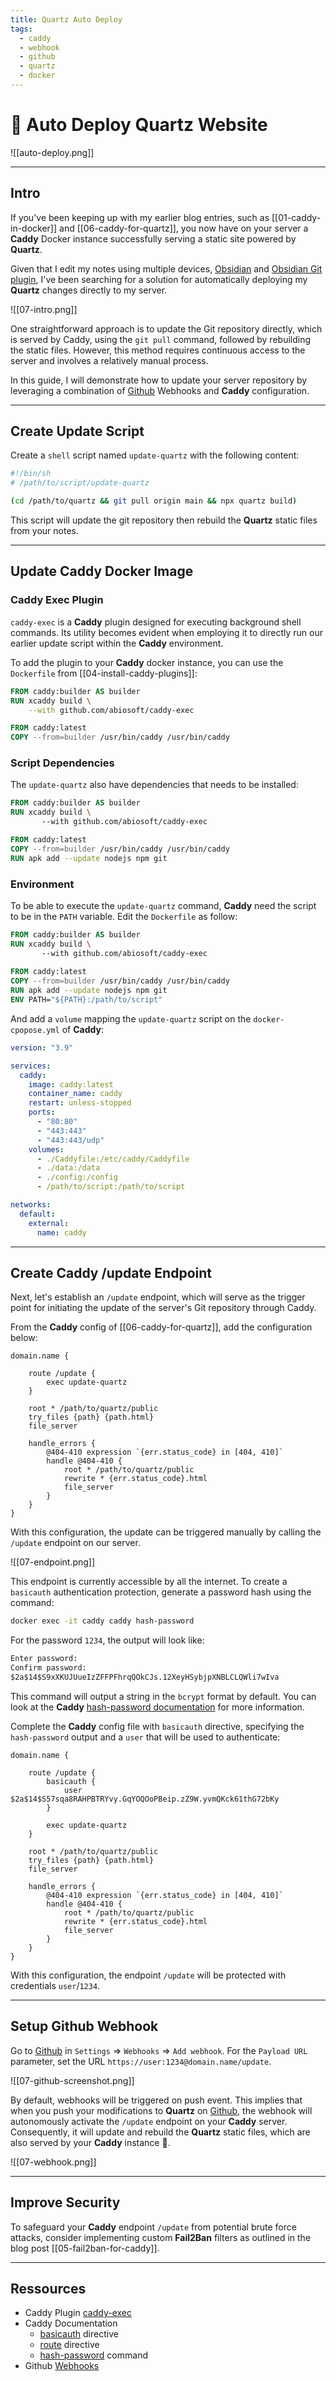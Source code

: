 ```yaml
---
title: Quartz Auto Deploy
tags:
  - caddy
  - webhook
  - github
  - quartz
  - docker
---
```


# 🚀 Auto Deploy Quartz Website

![[auto-deploy.png]]

---

## Intro

If you've been keeping up with my earlier blog entries, such as [[01-caddy-in-docker]] and [[06-caddy-for-quartz]], you now have on your server a **Caddy** Docker instance successfully serving a static site powered by **Quartz**.

Given that I edit my notes using multiple devices, [Obsidian](https://obsidian.md) and [Obsidian Git plugin](https://github.com/denolehov/obsidian-git), I've been searching for a solution for automatically deploying my **Quartz** changes directly to my server.

![[07-intro.png]]

One straightforward approach is to update the Git repository directly, which is served by Caddy, using the `git pull` command, followed by rebuilding the static files. However, this method requires continuous access to the server and involves a relatively manual process.

In this guide, I will demonstrate how to update your server repository by leveraging a combination of [Github](https://github.com) Webhooks and **Caddy** configuration.

---

## Create Update Script

Create a `shell` script named `update-quartz` with the following content:

```bash
#!/bin/sh
# /path/to/script/update-quartz

(cd /path/to/quartz && git pull origin main && npx quartz build)
```

This script will update the git repository then rebuild the **Quartz** static files from your notes.

---

## Update Caddy Docker Image

### Caddy Exec Plugin

`caddy-exec` is a **Caddy** plugin designed for executing background shell commands. Its utility becomes evident when employing it to directly run our earlier update script within the **Caddy** environment.

To add the plugin to your **Caddy** docker instance, you can use the `Dockerfile` from [[04-install-caddy-plugins]]:

```dockerfile {2-3}
FROM caddy:builder AS builder
RUN xcaddy build \
	--with github.com/abiosoft/caddy-exec

FROM caddy:latest
COPY --from=builder /usr/bin/caddy /usr/bin/caddy
```

### Script Dependencies

The `update-quartz` also have dependencies that needs to be installed:

```dockerfile {7}
FROM caddy:builder AS builder
RUN xcaddy build \
       --with github.com/abiosoft/caddy-exec

FROM caddy:latest
COPY --from=builder /usr/bin/caddy /usr/bin/caddy
RUN apk add --update nodejs npm git
```

### Environment

To be able to execute the `update-quartz` command, **Caddy** need the script to be in the `PATH` variable. Edit the `Dockerfile` as follow:

```dockerfile {8}
FROM caddy:builder AS builder
RUN xcaddy build \
       --with github.com/abiosoft/caddy-exec
       
FROM caddy:latest
COPY --from=builder /usr/bin/caddy /usr/bin/caddy
RUN apk add --update nodejs npm git
ENV PATH="${PATH}:/path/to/script"
```

And add a `volume` mapping the `update-quartz` script on the `docker-cpopose.yml` of **Caddy**:

```yml {16}
version: "3.9"

services:
  caddy:
    image: caddy:latest
    container_name: caddy
    restart: unless-stopped
    ports:
      - "80:80"
      - "443:443"
      - "443:443/udp"
    volumes:
      - ./Caddyfile:/etc/caddy/Caddyfile
      - ./data:/data
      - ./config:/config
      - /path/to/script:/path/to/script

networks:
  default:
    external:
      name: caddy
```

---

## Create Caddy /update Endpoint

Next, let's establish an `/update` endpoint, which will serve as the trigger point for initiating the update of the server's Git repository through Caddy.

From the **Caddy** config of [[06-caddy-for-quartz]], add the configuration below:

```text {3-5}
domain.name {

	route /update {
		exec update-quartz
	}

	root * /path/to/quartz/public
	try_files {path} {path.html}
	file_server

	handle_errors {
		@404-410 expression `{err.status_code} in [404, 410]`
		handle @404-410 {
			root * /path/to/quartz/public
			rewrite * {err.status_code}.html
			file_server
		}
	}
}
```

With this configuration, the update can be triggered manually by calling the `/update` endpoint on our server.

![[07-endpoint.png]]

This endpoint is currently accessible by all the internet. To create a `basicauth` authentication protection, generate a password hash using the command:

```bash
docker exec -it caddy caddy hash-password
```

For the password `1234`, the output will look like:

```txt
Enter password:  
Confirm password:  
$2a$14$S9xXKUJUueIzZFFPFhrqQOkCJs.12XeyHSybjpXNBLCLQWli7wIva
```

This command will output a string in the `bcrypt` format by default. You can look at the **Caddy** [hash-password documentation](https://caddyserver.com/docs/command-line#caddy-hash-password) for more information.

Complete the **Caddy** config file with `basicauth` directive, specifying the `hash-password` output and a `user` that will be used to authenticate:

```text {4-6}
domain.name {

	route /update {
		basicauth {
			user $2a$14$S57sqa8RAHPBTRYvy.GqYOQOoPBeip.zZ9W.yvmQKck61thG72bKy
		}

		exec update-quartz
	}

	root * /path/to/quartz/public
	try_files {path} {path.html}
	file_server

	handle_errors {
		@404-410 expression `{err.status_code} in [404, 410]`
		handle @404-410 {
			root * /path/to/quartz/public
			rewrite * {err.status_code}.html
			file_server
		}
	}
}
```

With this configuration, the endpoint `/update` will be protected with credentials `user`/`1234`.

---

## Setup Github Webhook

Go to [Github](https://github.com) in `Settings` => `Webhooks` => `Add webhook`.
For the `Payload URL` parameter, set the URL `https://user:1234@domain.name/update`.

![[07-github-screenshot.png]]

By default, webhooks will be triggered on push event. This implies that when you push your modifications to **Quartz** on [Github](https://github.com), the webhook will autonomously activate the `/update` endpoint on your **Caddy** server. Consequently, it will update and rebuild the **Quartz** static files, which are also served by your **Caddy** instance 🚀.

![[07-webhook.png]]

---

## Improve Security

To safeguard your **Caddy** endpoint `/update` from potential brute force attacks, consider implementing custom **Fail2Ban** filters as outlined in the blog post [[05-fail2ban-for-caddy]].

---

## Ressources

- Caddy Plugin [caddy-exec](https://github.com/abiosoft/caddy-exec)
- Caddy Documentation
  - [basicauth](https://caddyserver.com/docs/caddyfile/directives/basicauth) directive
  - [route](https://caddyserver.com/docs/caddyfile/directives/route#route) directive
  - [hash-password](https://caddyserver.com/docs/command-line#caddy-hash-password) command
- Github [Webhooks](https://docs.github.com/en/webhooks)
